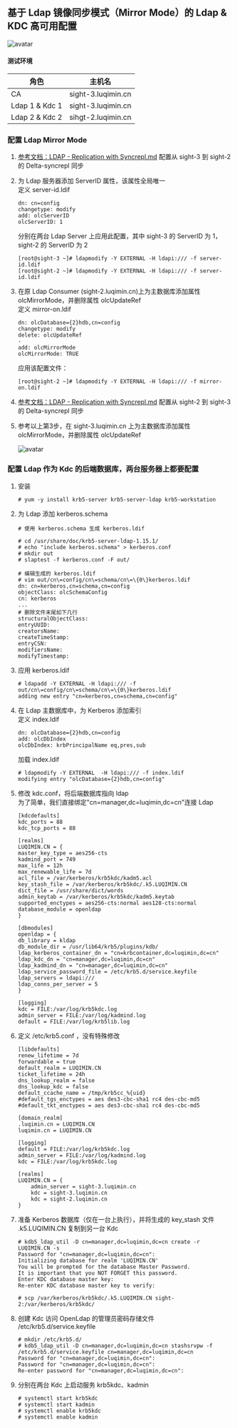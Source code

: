 ## 基于 Ldap 镜像同步模式（Mirror Mode）的 Ldap & KDC 高可用配置
![avatar](images/kdc_backend_with_ldap_mirror_mode.png)
    
#### 测试环境
| 角色 | 主机名 |
| ---- | ----- |
| CA | sight-3.luqimin.cn |
| Ldap 1 & Kdc 1 | sight-3.luqimin.cn |
| Ldap 2 & Kdc 2 | sihgt-2.luqimin.cn | 
  
### 配置 Ldap Mirror Mode
1. [参考文档：LDAP - Replication with Syncrepl.md](https://github.com/luqimin2005/notes/blob/master/notebooks/LDAP%20-%20Replication%20with%20Syncrepl.md) 配置从 sight-3 到 sight-2 的 Delta-syncrepl 同步  

2. 为 Ldap 服务器添加 ServerID 属性，该属性全局唯一  
    定义 server-id.ldif
    ```
    dn: cn=config
    changetype: modify
    add: olcServerID
    olcServerID: 1
    ```
    分别在两台 Ldap Server 上应用此配置，其中 sight-3 的 ServerID 为 1，sight-2 的 ServerID 为 2
    ```
    [root@sight-3 ~]# ldapmodify -Y EXTERNAL -H ldapi:/// -f server-id.ldif
    [root@sight-2 ~]# ldapmodify -Y EXTERNAL -H ldapi:/// -f server-id.ldif
    ```

3. 在原 Ldap Consumer (sight-2.luqimin.cn)上为主数据库添加属性 olcMirrorMode，并删除属性 olcUpdateRef  
    定义 mirror-on.ldif
    ```
    dn: olcDatabase={2}hdb,cn=config
    changetype: modify
    delete: olcUpdateRef
    -
    add: olcMirrorMode
    olcMirrorMode: TRUE
    ```
    应用该配置文件：
    ```
    [root@sight-2 ~]# ldapmodify -Y EXTERNAL -H ldapi:/// -f mirror-on.ldif
    ```

4. [参考文档：LDAP - Replication with Syncrepl.md](https://github.com/luqimin2005/notes/blob/master/notebooks/LDAP%20-%20Replication%20with%20Syncrepl.md) 配置从 sight-2 到 sight-3 的 Delta-syncrepl 同步  

5. 参考以上第3步，在 sight-3.luqimin.cn 上为主数据库添加属性 olcMirrorMode，并删除属性 olcUpdateRef

    ![avatar](images/ldap_mirror_mode_port_listening.png)

### 配置 Ldap 作为 Kdc 的后端数据库，两台服务器上都要配置
1. 安装 
    ```
    # yum -y install krb5-server krb5-server-ldap krb5-workstation
    ```
2. 为 Ldap 添加 kerberos.schema
    ```
    # 使用 kerberos.schema 生成 kerberos.ldif

    # cd /usr/share/doc/krb5-server-ldap-1.15.1/
    # echo "include kerberos.schema" > kerberos.conf
    # mkdir out
    # slaptest -f kerberos.conf -F out/

    # 编辑生成的 kerberos.ldif 
    # vim out/cn\=config/cn\=schema/cn\=\{0\}kerberos.ldif 
    dn: cn=kerberos,cn=schema,cn=config
    objectClass: olcSchemaConfig
    cn: kerberos
    ...
    # 删除文件末尾如下几行
    structuralObjectClass:
    entryUUID:
    creatorsName:
    createTimeStamp:
    entryCSN:
    modifiersName:
    modifyTimestamp:
    ```
3. 应用 kerberos.ldif
    ```
    # ldapadd -Y EXTERNAL -H ldapi:/// -f  out/cn\=config/cn\=schema/cn\=\{0\}kerberos.ldif 
    adding new entry "cn=kerberos,cn=schema,cn=config"
    ```
4. 在 Ldap 主数据库中，为 Kerberos 添加索引  
    定义 index.ldif
    ```
    dn: olcDatabase={2}hdb,cn=config
    add: olcDbIndex
    olcDbIndex: krbPrincipalName eq,pres,sub
    ```
    加载 index.ldif
    ```
    # ldapmodify -Y EXTERNAL  -H ldapi:/// -f index.ldif
    modifying entry "olcDatabase={2}hdb,cn=config"
    ```
5. 修改 kdc.conf，将后端数据库指向 ldap  
    为了简单，我们直接绑定"cn=manager,dc=luqimin,dc=cn"连接 Ldap
    ```
    [kdcdefaults]
    kdc_ports = 88
    kdc_tcp_ports = 88

    [realms]
    LUQIMIN.CN = {
    master_key_type = aes256-cts
    kadmind_port = 749
    max_life = 12h
    max_renewable_life = 7d
    acl_file = /var/kerberos/krb5kdc/kadm5.acl
    key_stash_file = /var/kerberos/krb5kdc/.k5.LUQIMIN.CN
    dict_file = /usr/share/dict/words
    admin_keytab = /var/kerberos/krb5kdc/kadm5.keytab
    supported_enctypes = aes256-cts:normal aes128-cts:normal
    database_module = openldap
    }

    [dbmodules]
    openldap = {
    db_library = kldap
    db_module_dir = /usr/lib64/krb5/plugins/kdb/
    ldap_kerberos_container_dn = "cn=krbcontainer,dc=luqimin,dc=cn"
    ldap_kdc_dn = "cn=manager,dc=luqimin,dc=cn"
    ldap_kadmind_dn = "cn=manager,dc=luqimin,dc=cn"
    ldap_service_password_file = /etc/krb5.d/service.keyfile
    ldap_servers = ldapi:///
    ldap_conns_per_server = 5
    }

    [logging]
    kdc = FILE:/var/log/krb5kdc.log
    admin_server = FILE:/var/log/kadmind.log
    default = FILE:/var/log/krb5lib.log

    ```
6. 定义 /etc/krb5.conf ，没有特殊修改
    ```
    [libdefaults]
    renew_lifetime = 7d
    forwardable = true
    default_realm = LUQIMIN.CN
    ticket_lifetime = 24h
    dns_lookup_realm = false
    dns_lookup_kdc = false
    default_ccache_name = /tmp/krb5cc_%{uid}
    #default_tgs_enctypes = aes des3-cbc-sha1 rc4 des-cbc-md5
    #default_tkt_enctypes = aes des3-cbc-sha1 rc4 des-cbc-md5

    [domain_realm]
    .luqimin.cn = LUQIMIN.CN
    luqimin.cn = LUQIMIN.CN

    [logging]
    default = FILE:/var/log/krb5kdc.log
    admin_server = FILE:/var/log/kadmind.log
    kdc = FILE:/var/log/krb5kdc.log

    [realms]
    LUQIMIN.CN = {
        admin_server = sight-3.luqimin.cn
        kdc = sight-3.luqimin.cn
        kdc = sight-2.luqimin.cn
    }

    ```
7. 准备 Kerberos 数据库（仅在一台上执行），并将生成的 key_stash 文件 .k5.LUQIMIN.CN 复制到另一台 Kdc 
    ```
    # kdb5_ldap_util -D cn=manager,dc=luqimin,dc=cn create -r LUQIMIN.CN -s
    Password for "cn=manager,dc=luqimin,dc=cn": 
    Initializing database for realm 'LUQIMIN.CN'
    You will be prompted for the database Master Password.
    It is important that you NOT FORGET this password.
    Enter KDC database master key: 
    Re-enter KDC database master key to verify: 

    # scp /var/kerberos/krb5kdc/.k5.LUQIMIN.CN sight-2:/var/kerberos/krb5kdc/
    ```
8. 创建 Kdc 访问 OpenLdap 的管理员密码存储文件 /etc/krb5.d/service.keyfile
    ```
    # mkdir /etc/krb5.d/
    # kdb5_ldap_util -D cn=manager,dc=luqimin,dc=cn stashsrvpw -f /etc/krb5.d/service.keyfile cn=manager,dc=luqimin,dc=cn
    Password for "cn=manager,dc=luqimin,dc=cn": 
    Password for "cn=manager,dc=luqimin,dc=cn": 
    Re-enter password for "cn=manager,dc=luqimin,dc=cn": 
    ```
9. 分别在两台 Kdc 上启动服务 krb5kdc、kadmin
    ```
    # systemctl start krb5kdc
    # systemctl start kadmin
    # systemctl enable krb5kdc
    # systemctl enable kadmin
    ```
